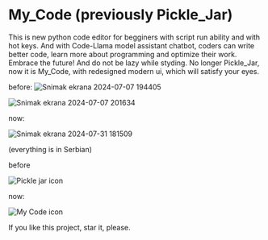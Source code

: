 # My_Code (previously Pickle_Jar)
This is new python code editor for begginers with script run ability and with hot keys. And with Code-Llama model assistant chatbot, coders can write better code, learn more about programming and optimize their work. Embrace the future! And do not be lazy while styding. No longer Pickle_Jar, now it is My_Code, with redesigned modern ui, which will satisfy your eyes.

before:
![Snimak ekrana 2024-07-07 194405](https://github.com/Anonymous6598/Pickle_jar/assets/121385046/4a18cdfd-e923-40e2-8559-6661dd2683c9)

![Snimak ekrana 2024-07-07 201634](https://github.com/Anonymous6598/Pickle_jar/assets/121385046/5c652629-c381-4d91-91da-5a40ab596552)

now:

![Snimak ekrana 2024-07-31 181509](https://github.com/user-attachments/assets/7a1b0731-14dd-48f8-a2fa-cf3b4d0da7c3)

(everything is in Serbian) 

before

![Pickle jar icon](https://github.com/Anonymous6598/Pickle_jar/assets/121385046/1b00a62d-94b2-4b37-be72-760843b5bc32)

now:

![My Code icon](https://github.com/user-attachments/assets/fc871189-63e2-47a7-89f4-1aff3b950d33)

If you like this project, star it, please.
